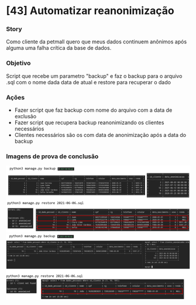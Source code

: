 # [43] Automatizar reanonimização

### Story
Como cliente da petmall quero que meus dados continuem anônimos após alguma uma falha crítica da base de dados.

### Objetivo
Script que recebe um parametro "backup" e faz o backup para o arquivo .sql com o nome dada data de atual e restore para recuperar o dado

### Ações
 * Fazer script que faz backup com nome do arquivo com a data de exclusão
 * Fazer script que recupera backup reanonimizando os clientes necessários
  * Clientes necessários são os com data de anonimização após a data do backup
  
### Imagens de prova de conclusão
![image da teste 1](https://github.com/isabellefo/lgpd/blob/main/docs/1_teste_restore.png?raw=true)
![image teste 2](https://github.com/isabellefo/lgpd/blob/main/docs/2_teste_restore.png?raw=true)
